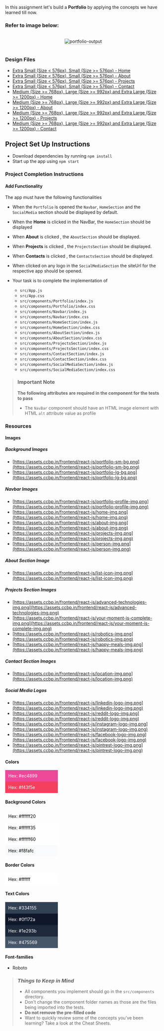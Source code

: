 In this assignment let's build a **Portfolio** by applying the concepts we have
learned till now.

### Refer to image below:

<br/>
<div style="text-align: center;">

<img src="https://assets.ccbp.in/frontend/content/react-js/portfolio-output.gif" alt="portfolio-output" style="max-width:70%;box-shadow:0 2.8px 2.2px rgba(0, 0, 0, 0.12)">

</div>

<br/>

### Design Files

- [Extra Small (Size < 576px), Small (Size >= 576px) - Home](https://assets.ccbp.in/frontend/content/react-js/portfolio-sm-home.png)
- [Extra Small (Size < 576px), Small (Size >= 576px) - About](https://assets.ccbp.in/frontend/content/react-js/portfolio-sm-about.png)
- [Extra Small (Size < 576px), Small (Size >= 576px) - Projects](https://assets.ccbp.in/frontend/content/react-js/portfolio-sm-projects.png)
- [Extra Small (Size < 576px), Small (Size >= 576px) - Contact](https://assets.ccbp.in/frontend/content/react-js/portfolio-sm-contact.png)
- [Medium (Size >= 768px), Large (Size >= 992px) and Extra Large (Size >= 1200px) - Home](https://assets.ccbp.in/frontend/content/react-js/portfolio-lg-home.png)
- [Medium (Size >= 768px), Large (Size >= 992px) and Extra Large (Size >= 1200px) - About](https://assets.ccbp.in/frontend/content/react-js/portfolio-lg-about.png)
- [Medium (Size >= 768px), Large (Size >= 992px) and Extra Large (Size >= 1200px) - Projects](https://assets.ccbp.in/frontend/content/react-js/portfolio-lg-projects.png)
- [Medium (Size >= 768px), Large (Size >= 992px) and Extra Large (Size >= 1200px) - Contact](https://assets.ccbp.in/frontend/content/react-js/portfolio-lg-contact.png)

## Project Set Up Instructions

- Download dependencies by running `npm install`
- Start up the app using `npm start`

### Project Completion Instructions

#### Add Functionality

The app must have the following functionalities

- When the `Portfolio` is opened the `Navbar`, `HomeSection` and the
  `SocialMedia` section should be displayed by default.
- When the **Home** is clicked in the NavBar, the `HomeSection` should be
  displayed
- When **About** is clicked , the `AboutSection` should be displayed.
- When **Projects** is clicked , the `ProjectsSection` should be displayed.
- When **Contacts** is clicked , the `ContactsSection` should be displayed.
- When clicked on any logo in the `SocialMediaSection` the siteUrl for the
  respective app should be opened.

- Your task is to complete the implementation of
  - `src/App.js`
  - `src/App.css`
  - `src/components/Portfolio/index.js`
  - `src/components/Portfolio/index.css`
  - `src/components/Navbar/index.js`
  - `src/components/Navbar/index.css`
  - `src/components/HomeSection/index.js`
  - `src/components/HomeSection/index.css`
  - `src/components/AboutSection/index.js`
  - `src/components/AboutSection/index.css`
  - `src/components/ProjectsSection/index.js`
  - `src/components/ProjectsSection/index.css`
  - `src/components/ContactSection/index.js`
  - `src/components/ContactSection/index.css`
  - `src/components/SocialMediaSection/index.js`
  - `src/components/SocialMediaSection/index.css`

> ### Important Note
>
> **The following attributes are required in the component for the tests to
> pass**
>
> - The `NavBar` component should have an HTML image element with HTML `alt`
>   attribute value as profile

### Resources

#### Images

##### Background Images

- [https://assets.ccbp.in/frontend/react-js/portfolio-sm-bg.png](https://assets.ccbp.in/frontend/react-js/portfolio-sm-bg.png)
- [https://assets.ccbp.in/frontend/react-js/portfolio-lg-bg.png](https://assets.ccbp.in/frontend/react-js/portfolio-lg-bg.png)

##### Navbar Images

- [https://assets.ccbp.in/frontend/react-js/portfolio-profile-img.png](https://assets.ccbp.in/frontend/react-js/portfolio-profile-img.png)
- [https://assets.ccbp.in/frontend/react-js/home-img.png](https://assets.ccbp.in/frontend/react-js/home-img.png)
- [https://assets.ccbp.in/frontend/react-js/about-img.png](https://assets.ccbp.in/frontend/react-js/about-img.png)
- [https://assets.ccbp.in/frontend/react-js/projects-img.png](https://assets.ccbp.in/frontend/react-js/projects-img.png)
- [https://assets.ccbp.in/frontend/react-js/person-img.png](https://assets.ccbp.in/frontend/react-js/person-img.png)

##### About Section Image

- [https://assets.ccbp.in/frontend/react-js/list-icon-img.png](https://assets.ccbp.in/frontend/react-js/list-icon-img.png)

##### Projects Section Images

- [https://assets.ccbp.in/frontend/react-js/advanced-technologies-img.png](https://assets.ccbp.in/frontend/react-js/advanced-technologies-img.png)
- [https://assets.ccbp.in/frontend/react-js/your-moment-is-complete-img.png](https://assets.ccbp.in/frontend/react-js/your-moment-is-complete-img.png)
- [https://assets.ccbp.in/frontend/react-js/robotics-img.png](https://assets.ccbp.in/frontend/react-js/robotics-img.png)
- [https://assets.ccbp.in/frontend/react-js/happy-meals-img.png](https://assets.ccbp.in/frontend/react-js/happy-meals-img.png)

##### Contact Section Images

- [https://assets.ccbp.in/frontend/react-js/location-img.png](https://assets.ccbp.in/frontend/react-js/location-img.png)

##### Social Media Logos

- [https://assets.ccbp.in/frontend/react-js/linkedin-logo-img.png](https://assets.ccbp.in/frontend/react-js/linkedin-logo-img.png)
- [https://assets.ccbp.in/frontend/react-js/reddit-logo-img.png](https://assets.ccbp.in/frontend/react-js/reddit-logo-img.png)
- [https://assets.ccbp.in/frontend/react-js/instagram-logo-img.png](https://assets.ccbp.in/frontend/react-js/instagram-logo-img.png)
- [https://assets.ccbp.in/frontend/react-js/facebook-logo-img.png](https://assets.ccbp.in/frontend/react-js/facebook-logo-img.png)
- [https://assets.ccbp.in/frontend/react-js/pintrest-logo-img.png](https://assets.ccbp.in/frontend/react-js/pintrest-logo-img.png)

#### Colors

<div style="background-color: #ec4899 ; width: 150px; padding: 10px; color: white">Hex: #ec4899</div>
<div style="background-color: #f43f5e ; width: 150px; padding: 10px; color: white">Hex: #f43f5e</div>

#### Background Colors

<div style="background-color: #ffffff20 ; width: 150px; padding: 10px; color: black">Hex: #ffffff20</div>
<div style="background-color: #ffffff35 ; width: 150px; padding: 10px; color: black">Hex: #ffffff35</div>
<div style="background-color: #ffffff60 ; width: 150px; padding: 10px; color: black">Hex: #ffffff60</div>
<div style="background-color: #f8fafc ; width: 150px; padding: 10px; color: black">Hex: #f8fafc</div>

#### Border Colors

<div style="background-color: #ffffff ; width: 150px; padding: 10px; color: black">Hex: #ffffff</div>

#### Text Colors

<div style="background-color: #334155 ; width: 150px; padding: 10px; color: white">Hex: #334155</div>
<div style="background-color: #0f172a ; width: 150px; padding: 10px; color: white">Hex: #0f172a</div>
<div style="background-color: #1e293b ; width: 150px; padding: 10px; color: white">Hex: #1e293b</div>
<div style="background-color: #475569 ; width: 150px; padding: 10px; color: white">Hex: #475569</div>

#### Font-families

- Roboto

> ### _Things to Keep in Mind_
>
> - All components you implement should go in the `src/components` directory.
> - Don't change the component folder names as those are the files being
>   imported into the tests.
> - **Do not remove the pre-filled code**
> - Want to quickly review some of the concepts you’ve been learning? Take a
>   look at the Cheat Sheets.
